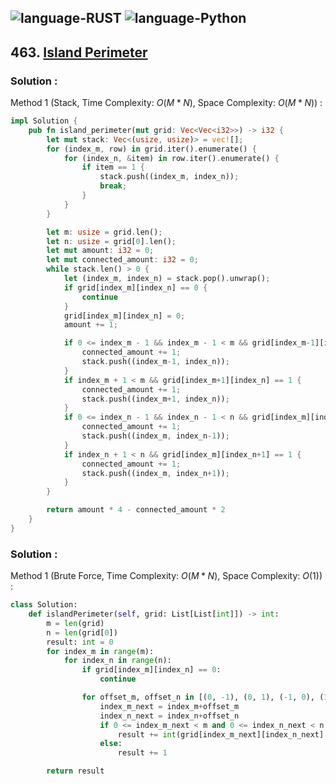 ![language-RUST](https://img.shields.io/badge/RUST-8d4004?style=for-the-badge&logo=RUST)
![language-Python](https://img.shields.io/badge/Python-ffd43b?style=for-the-badge&logo=PYTHON)
---

## 463. [Island Perimeter](https://leetcode.com/problems/island-perimeter)

### Solution :

Method 1 (Stack, Time Complexity: $O(M*N)$, Space Complexity: $O(M*N)$) :
```rust
impl Solution {
    pub fn island_perimeter(mut grid: Vec<Vec<i32>>) -> i32 {
        let mut stack: Vec<(usize, usize)> = vec![];
        for (index_m, row) in grid.iter().enumerate() {
            for (index_n, &item) in row.iter().enumerate() {
                if item == 1 {
                    stack.push((index_m, index_n));
                    break;
                }
            }
        }

        let m: usize = grid.len();
        let n: usize = grid[0].len();
        let mut amount: i32 = 0;
        let mut connected_amount: i32 = 0;
        while stack.len() > 0 {
            let (index_m, index_n) = stack.pop().unwrap();
            if grid[index_m][index_n] == 0 {
                continue
            }
            grid[index_m][index_n] = 0;
            amount += 1;

            if 0 <= index_m - 1 && index_m - 1 < m && grid[index_m-1][index_n] == 1 {
                connected_amount += 1;
                stack.push((index_m-1, index_n));
            }
            if index_m + 1 < m && grid[index_m+1][index_n] == 1 {
                connected_amount += 1;
                stack.push((index_m+1, index_n));
            }
            if 0 <= index_n - 1 && index_n - 1 < n && grid[index_m][index_n-1] == 1 {
                connected_amount += 1;
                stack.push((index_m, index_n-1));
            }
            if index_n + 1 < n && grid[index_m][index_n+1] == 1 {
                connected_amount += 1;
                stack.push((index_m, index_n+1));
            }
        }

        return amount * 4 - connected_amount * 2
    }
}
```

### Solution :

Method 1 (Brute Force, Time Complexity: $O(M*N)$, Space Complexity: $O(1)$) :
```python
class Solution:
    def islandPerimeter(self, grid: List[List[int]]) -> int:
        m = len(grid)
        n = len(grid[0])
        result: int = 0
        for index_m in range(m):
            for index_n in range(n):
                if grid[index_m][index_n] == 0:
                    continue

                for offset_m, offset_n in [(0, -1), (0, 1), (-1, 0), (1, 0)]:
                    index_m_next = index_m+offset_m
                    index_n_next = index_n+offset_n
                    if 0 <= index_m_next < m and 0 <= index_n_next < n:
                        result += int(grid[index_m_next][index_n_next] == 0)
                    else:
                        result += 1

        return result
```
